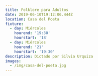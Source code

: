 ```yaml
---
title: Folklore para Adultos
date: 2019-06-10T19:12:06.444Z
location: Casa del Poeta
fixture:
  - day: Miércoles
    hourend: '19:30'
    hourstart: '18'
  - day: Miércoles
    hourend: '21'
    hourstart: '19:30'
description: Dictado por Silvia Urquiza
images:
  - /img/casa-del-poeta.jpg
---
```


